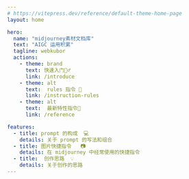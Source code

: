 ```yaml
---
# https://vitepress.dev/reference/default-theme-home-page
layout: home

hero:
  name: "midjourney素材文档库"
  text: "AIGC 运用积累"
  tagline: webkubor
  actions:
    - theme: brand
      text: 快速入门🏃‍♂️
      link: /introduce
    - theme: alt
      text:  rules 指令 📜
      link: /instruction-rules
    - theme: alt
      text:  最新特性指令🌟
      link: /reference

features:
  - title: prompt 的构成  💻
    details: 关于 prompt 的写法和组合
  - title: 图片快捷指令   📷
    details: 在 midjourney 中经常使用的快捷指令
  - title:  创作思路  💡
    details: 关于创作的思路
---
```

